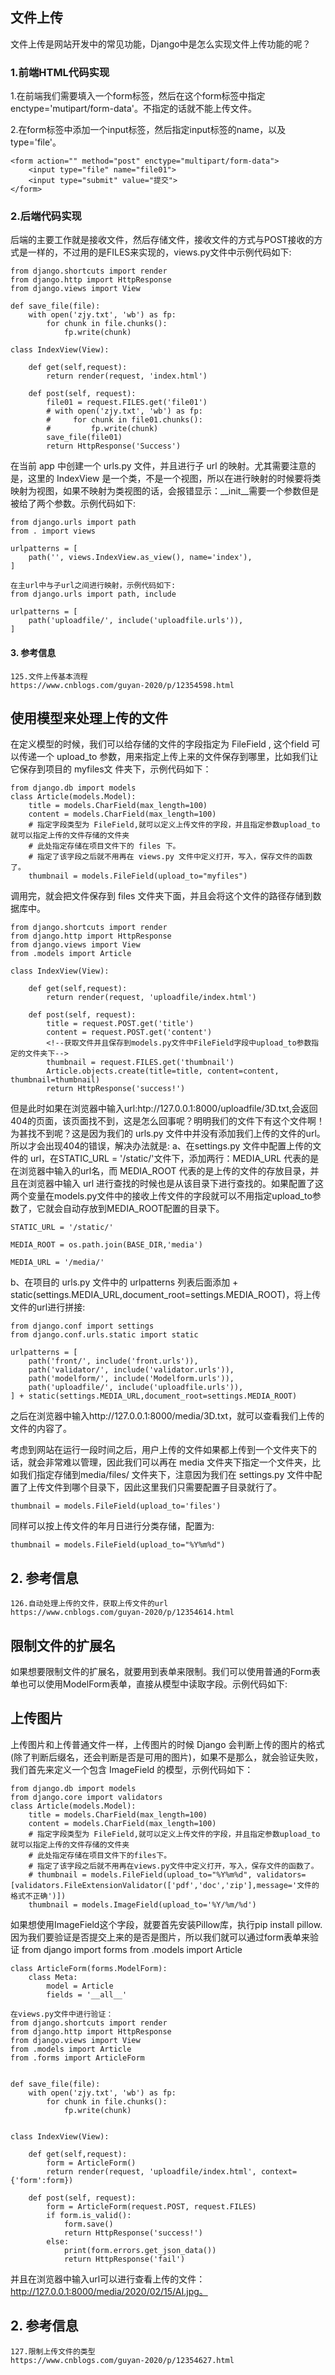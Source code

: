 ## 文件上传
 
  文件上传是网站开发中的常见功能，Django中是怎么实现文件上传功能的呢？

### 1.前端HTML代码实现

  1.在前端我们需要填入一个form标签，然后在这个form标签中指定enctype='mutipart/form-data'。不指定的话就不能上传文件。

  2.在form标签中添加一个input标签，然后指定input标签的name，以及type='file'。

    <form action="" method="post" enctype="multipart/form-data">
        <input type="file" name="file01">
        <input type="submit" value="提交">
    </form>

### 2.后端代码实现

  后端的主要工作就是接收文件，然后存储文件，接收文件的方式与POST接收的方式是一样的，不过用的是FILES来实现的，views.py文件中示例代码如下:

    from django.shortcuts import render
    from django.http import HttpResponse
    from django.views import View

    def save_file(file):
        with open('zjy.txt', 'wb') as fp:
            for chunk in file.chunks():
                fp.write(chunk)

    class IndexView(View):

        def get(self,request):
            return render(request, 'index.html')

        def post(self, request):
            file01 = request.FILES.get('file01')
            # with open('zjy.txt', 'wb') as fp:
            #     for chunk in file01.chunks():
            #         fp.write(chunk)
            save_file(file01)
            return HttpResponse('Success')

  在当前 app 中创建一个 urls.py 文件，并且进行子 url 的映射。尤其需要注意的是，这里的 IndexView 是一个类，不是一个视图，所以在进行映射的时候要将类映射为视图，如果不映射为类视图的话，会报错显示：__init__需要一个参数但是被给了两个参数。示例代码如下:

    from django.urls import path
    from . import views

    urlpatterns = [
        path('', views.IndexView.as_view(), name='index'),
    ]

    在主url中与子url之间进行映射，示例代码如下:
    from django.urls import path, include

    urlpatterns = [
        path('uploadfile/', include('uploadfile.urls')),
    ]

#### 3. 参考信息

    125.文件上传基本流程
    https://www.cnblogs.com/guyan-2020/p/12354598.html


## 使用模型来处理上传的文件

  在定义模型的时候，我们可以给存储的文件的字段指定为 FileField , 这个field 可以传递一个 upload_to 参数，用来指定上传上来的文件保存到哪里，比如我们让它保存到项目的 myfiles文 件夹下，示例代码如下：
    
    from django.db import models
    class Article(models.Model):
        title = models.CharField(max_length=100)
        content = models.CharField(max_length=100)
        # 指定字段类型为 FileField,就可以定义上传文件的字段，并且指定参数upload_to就可以指定上传的文件存储的文件夹
        # 此处指定存储在项目文件下的 files 下。
        # 指定了该字段之后就不用再在 views.py 文件中定义打开，写入，保存文件的函数了。
        thumbnail = models.FileField(upload_to="myfiles")

  调用完，就会把文件保存到 files 文件夹下面，并且会将这个文件的路径存储到数据库中。

    from django.shortcuts import render
    from django.http import HttpResponse
    from django.views import View
    from .models import Article

    class IndexView(View):

        def get(self,request):
            return render(request, 'uploadfile/index.html')

        def post(self, request):
            title = request.POST.get('title')
            content = request.POST.get('content')
            <!--获取文件并且保存到models.py文件中FileField字段中upload_to参数指定的文件夹下-->
            thumbnail = request.FILES.get('thumbnail')
            Article.objects.create(title=title, content=content, thumbnail=thumbnail)
            return HttpResponse('success!')

  但是此时如果在浏览器中输入url:htp://127.0.0.1:8000/uploadfile/3D.txt,会返回404的页面，该页面找不到，这是怎么回事呢？明明我们的文件下有这个文件啊！为甚找不到呢？这是因为我们的 urls.py 文件中并没有添加我们上传的文件的url。所以才会出现404的错误，解决办法就是:
  a、在settings.py 文件中配置上传的文件的 url，在STATIC_URL = '/static/'文件下，添加两行：MEDIA_URL 代表的是在浏览器中输入的url名，而 MEDIA_ROOT 代表的是上传的文件的存放目录，并且在浏览器中输入 url 进行查找的时候也是从该目录下进行查找的。如果配置了这两个变量在models.py文件中的接收上传文件的字段就可以不用指定upload_to参数了，它就会自动存放到MEDIA_ROOT配置的目录下。

    STATIC_URL = '/static/'

    MEDIA_ROOT = os.path.join(BASE_DIR,'media')

    MEDIA_URL = '/media/'

  b、在项目的 urls.py 文件中的 urlpatterns 列表后面添加 + static(settings.MEDIA_URL,document_root=settings.MEDIA_ROOT)，将上传文件的url进行拼接:

    from django.conf import settings
    from django.conf.urls.static import static

    urlpatterns = [
        path('front/', include('front.urls')),
        path('validator/', include('validator.urls')),
        path('modelform/', include('Modelform.urls')),
        path('uploadfile/', include('uploadfile.urls')),
    ] + static(settings.MEDIA_URL,document_root=settings.MEDIA_ROOT)
  之后在浏览器中输入http://127.0.0.1:8000/media/3D.txt，就可以查看我们上传的文件的内容了。

  考虑到网站在运行一段时间之后，用户上传的文件如果都上传到一个文件夹下的话，就会非常难以管理，因此我们可以再在 media 文件夹下指定一个文件夹，比如我们指定存储到media/files/ 文件夹下，注意因为我们在 settings.py 文件中配置了上传文件到哪个目录下，因此这里我们只需要配置子目录就行了。

    thumbnail = models.FileField(upload_to='files')

  同样可以按上传文件的年月日进行分类存储，配置为:

    thumbnail = models.FileField(upload_to="%Y%m%d")

## 2. 参考信息

    126.自动处理上传的文件，获取上传文件的url
    https://www.cnblogs.com/guyan-2020/p/12354614.html


## 限制文件的扩展名

  如果想要限制文件的扩展名，就要用到表单来限制。我们可以使用普通的Form表单也可以使用ModelForm表单，直接从模型中读取字段。示例代码如下:

## 上传图片

  上传图片和上传普通文件一样，上传图片的时候 Django 会判断上传的图片的格式(除了判断后缀名，还会判断是否是可用的图片)，如果不是那么，就会验证失败，我们首先来定义一个包含 ImageField 的模型，示例代码如下：

    from django.db import models
    from django.core import validators
    class Article(models.Model):
        title = models.CharField(max_length=100)
        content = models.CharField(max_length=100)
        # 指定字段类型为 FileField,就可以定义上传文件的字段，并且指定参数upload_to就可以指定上传的文件存储的文件夹
        # 此处指定存储在项目文件下的files下。
        # 指定了该字段之后就不用再在views.py文件中定义打开，写入，保存文件的函数了。
        # thumbnail = models.FileField(upload_to="%Y%m%d", validators=[validators.FileExtensionValidator(['pdf','doc','zip'],message='文件的格式不正确')])
        thumbnail = models.ImageField(upload_to='%Y/%m/%d')
        
  如果想使用ImageField这个字段，就要首先安装Pillow库，执行pip install pillow.因为我们要验证是否提交上来的是否是图片，所以我们就可以通过form表单来验证
    from django import forms
    from .models import Article

    class ArticleForm(forms.ModelForm):
        class Meta:
            model = Article
            fields = '__all__'

    在views.py文件中进行验证：
    from django.shortcuts import render
    from django.http import HttpResponse
    from django.views import View
    from .models import Article
    from .forms import ArticleForm


    def save_file(file):
        with open('zjy.txt', 'wb') as fp:
            for chunk in file.chunks():
                fp.write(chunk)


    class IndexView(View):

        def get(self,request):
            form = ArticleForm()
            return render(request, 'uploadfile/index.html', context={'form':form})

        def post(self, request):
            form = ArticleForm(request.POST, request.FILES)
            if form.is_valid():
                form.save()
                return HttpResponse('success!')
            else:
                print(form.errors.get_json_data())
                return HttpResponse('fail')

  并且在浏览器中输入url可以进行查看上传的文件：http://127.0.0.1:8000/media/2020/02/15/AI.jpg。

## 2. 参考信息

    127.限制上传文件的类型
    https://www.cnblogs.com/guyan-2020/p/12354627.html
